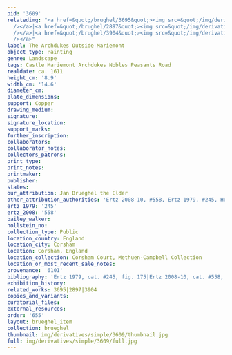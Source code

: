 ```yaml
---
pid: '3609'
relatedimg: "<a href=&quot;/brughel/3695&quot;><img src=&quot;/img/derivatives/simple/3695/thumbnail.jpg&quot;
  /></a>|<a href=&quot;/brughel/2897&quot;><img src=&quot;/img/derivatives/simple/2897/thumbnail.jpg&quot;
  /></a>|<a href=&quot;/brughel/3904&quot;><img src=&quot;/img/derivatives/simple/3904/thumbnail.jpg&quot;
  /></a>"
label: The Archdukes Outside Mariemont
object_type: Painting
genre: Landscape
tags: Castle Mariemont Archdukes Nobles Peasants Road
realdate: ca. 1611
height_cm: '8.9'
width_cm: '14.6'
diameter_cm: 
plate_dimensions: 
support: Copper
drawing_medium: 
signature: 
signature_location: 
support_marks: 
further_inscription: 
collaborators: 
collaborator_notes: 
collectors_patrons: 
print_type: 
print_notes: 
printmaker: 
publisher: 
states: 
our_attribution: Jan Brueghel the Elder
other_attribution_authorities: 'Ertz 2008-10, #558, Ertz 1979, #245, Honig database'
ertz_1979: '245'
ertz_2008: '558'
bailey_walker: 
hollstein_no: 
collection_type: Public
location_country: England
location_city: Corsham
location: Corsham, England
location_collection: Corsham Court, Methuen-Campbell Collection
location_or_most_recent_sale_notes: 
provenance: '6101'
bibliography: 'Ertz 1979, cat. #245, fig. 175|Ertz 2008-10, cat. #558, pp. 1210-11'
exhibition_history: 
related_works: 3695|2897|3904
copies_and_variants: 
curatorial_files: 
external_resources: 
order: '655'
layout: brueghel_item
collection: brueghel
thumbnail: img/derivatives/simple/3609/thumbnail.jpg
full: img/derivatives/simple/3609/full.jpg
---
```

